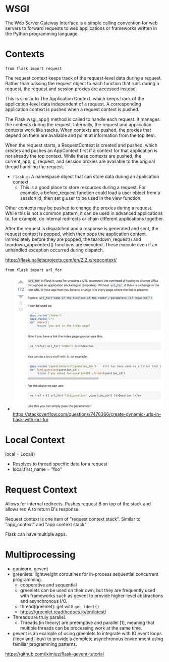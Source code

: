 # WSGI
The Web Server Gateway Interface is a simple calling convention for web servers to forward
requests to web applications or frameworks written in the Python programming language.

# Contexts
`from flask import request`

The request context keeps track of the request-level data during a request. Rather than passing
the request object to each function that runs during a request, the request and session proxies are accessed instead.

This is similar to The Application Context, which keeps track of the application-level data independent of a request.
A corresponding application context is pushed when a request context is pushed.

The Flask.wsgi_app() method is called to handle each request. It manages the contexts during the request. 
Internally, the request and application contexts work like stacks. When contexts are pushed, the proxies 
that depend on them are available and point at information from the top item.

When the request starts, a RequestContext is created and pushed, which creates and pushes an AppContext first if
a context for that application is not already the top context. While these contexts are pushed, the current_app,
g, request, and session proxies are available to the original thread handling the request.
* `flask.g`: A namespace object that can store data during an application context
  * This is a good place to store resources during a request. For example, a before_request function could
    load a user object from a session id, then set g.user to be used in the view function.

Other contexts may be pushed to change the proxies during a request. While this is not a common pattern, 
it can be used in advanced applications to, for example, do internal redirects or chain different applications together.

After the request is dispatched and a response is generated and sent, the request context is popped, 
which then pops the application context. Immediately before they are popped, the teardown_request() 
and teardown_appcontext() functions are executed. These execute even if an unhandled exception occurred during dispatch.

https://flask.palletsprojects.com/en/2.2.x/reqcontext/

`from flask import url_for`
* ![](images/url_for.png)
https://stackoverflow.com/questions/7478366/create-dynamic-urls-in-flask-with-url-for

# Local Context
local = Local() 
* Resolves to thread specific data for a request
* local.first_name = "foo"

# Request Context
Allows for internal redirects. Pushes request B on top of the 
stack and allows req A to return B's response. 

Request context is one item of "request context stack".
Similar to "app_context" and "app context stack"

Flask can have multiple apps.


# Multiprocessing

* gunicorn, gevent
* greenlets: lightweight coroutines for in-process sequential concurrent programming.
  * cooperative and sequential
  * greenlets can be used on their own, but they are frequently used with frameworks such as gevent to provide higher-level abstractions and asynchronous I/O.
  * thread(greenlet): get with `get_ident()`
  * https://greenlet.readthedocs.io/en/latest/
* Threads are truly parallel.
  * Threads (in theory) are preemptive and parallel [1], meaning that multiple threads can be processing work at the same time.
* gevent is an example of using greenlets to integrate with IO event loops (libev and libuv) to provide a complete asynchronous environment using familiar programming patterns.

https://github.com/iximiuz/flask-gevent-tutorial
